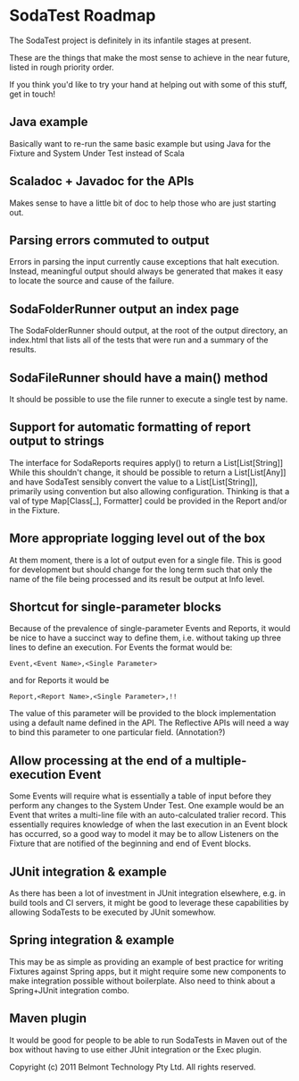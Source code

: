 SodaTest Roadmap
================

The SodaTest project is definitely in its infantile stages at present.

These are the things that make the most sense to achieve in the near future, listed in rough priority order.

If you think you'd like to try your hand at helping out with some of this stuff, get in touch!


Java example
------------
Basically want to re-run the same basic example but using Java for the Fixture and System Under Test instead of Scala


Scaladoc + Javadoc for the APIs
-------------------------------
Makes sense to have a little bit of doc to help those who are just starting out.


Parsing errors commuted to output
---------------------------------
Errors in parsing the input currently cause exceptions that halt execution.
Instead, meaningful output should always be generated that makes it easy to locate the source and cause of the failure.


SodaFolderRunner output an index page
-------------------------------------
The SodaFolderRunner should output, at the root of the output directory, an index.html that lists all of the tests
that were run and a summary of the results.


SodaFileRunner should have a main() method
------------------------------------------
It should be possible to use the file runner to execute a single test by name.


Support for automatic formatting of report output to strings
------------------------------------------------------------
The interface for SodaReports requires apply() to return a List[List[String]]
While this shouldn't change, it should be possible to return a List[List[Any]] and have SodaTest sensibly convert
the value to a List[List[String]], primarily using convention but also allowing configuration. Thinking is that a
val of type Map[Class[_], Formatter] could be provided in the Report and/or in the Fixture.


More appropriate logging level out of the box
---------------------------------------------
At them moment, there is a lot of output even for a single file. This is good for development but should change
for the long term such that only the name of the file being processed and its result be output at Info level.


Shortcut for single-parameter blocks
------------------------------------
Because of the prevalence of single-parameter Events and Reports, it would be nice to have a succinct way to
define them, i.e. without taking up three lines to define an execution. For Events the format would be:

    Event,<Event Name>,<Single Parameter>

and for Reports it would be

    Report,<Report Name>,<Single Parameter>,!!

The value of this parameter will be provided to the block implementation using a default name defined in the API.
The Reflective APIs will need a way to bind this parameter to one particular field. (Annotation?)


Allow processing at the end of a multiple-execution Event
---------------------------------------------------------
Some Events will require what is essentially a table of input before they perform any changes to the System Under Test.
One example would be an Event that writes a multi-line file with an auto-calculated tralier record.
This essentially requires knowledge of when the last execution in an Event block has occurred, so a good way to model
it may be to allow Listeners on the Fixture that are notified of the beginning and end of Event blocks.


JUnit integration & example
---------------------------
As there has been a lot of investment in JUnit integration elsewhere, e.g. in build tools and CI servers, it might
be good to leverage these capabilities by allowing SodaTests to be executed by JUnit somewhow.


Spring integration & example
----------------------------
This may be as simple as providing an example of best practice for writing Fixtures against Spring apps, but it
might require some new components to make integration possible without boilerplate.
Also need to think about a Spring+JUnit integration combo.


Maven plugin
------------
It would be good for people to be able to run SodaTests in Maven out of the box without having to use either JUnit
integration or the Exec plugin.


Copyright (c) 2011 Belmont Technology Pty Ltd. All rights reserved.
